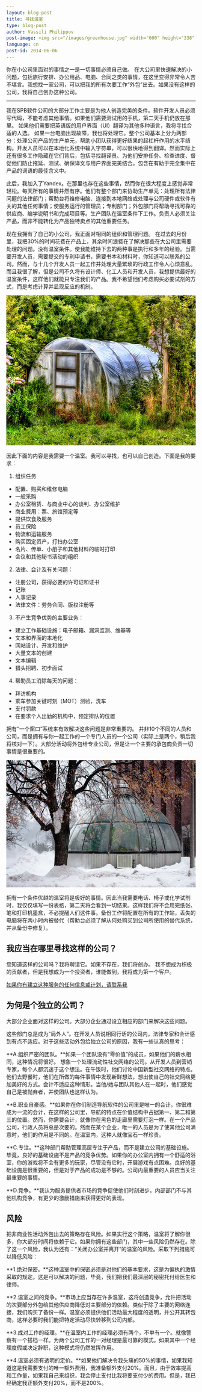 ```yaml
---
layout: blog-post
title: 寻找温室
type: blog-post
author: Vassili Philippov
post-image: <img src="/images/greenhouse.jpg" width="600" height="338" alt="温室">
language: cn
post-id: 2014-06-06
---
```

你在小公司里面对的事情之一是一切事情必须自己做。
在大公司里快速解决的小问题，包括旅行安排、办公用品、电脑、合同之类的事情，在这里变得非常令人苦不堪言。我想找一家公司，可以把我的所有次要工作“外包”出去。如果没有这样的公司，我将自己创办这种公司。
<!-- more -->

---

我在SPB软件公司的大部分工作主要是为他人创造完美的条件。软件开发人员必须写代码，不能考虑其他事情。如果他们需要测试用的手机，第二天手机仍放在那里。
如果他们需要把英语版的用户界面（UI）翻译为其他多种语言，我将寻找合适的人选。
如果一台电脑出现故障，我也将处理它。整个公司基本上分为两部分：处理公司产品的生产单元，帮助小团队获得更好结果的起杠杆作用的水平结构。开发人员可以在本地化系统中输入字符串，可以很快地得到翻译。然而实际上还有很多工作隐藏在它们背后，包括寻找翻译员、为他们安排任务、检查进度、督促他们防止拖延、测试、确保译文与用户界面完美结合。包含在有助于完全集中在产品的词语的最佳含义中。

此后，我加入了Yandex。在那里也存在这些事情，然而你在很大程度上感觉非常轻松。每天所有的事情井然有序。他们有整个部门来协助生产单元：处理所有法律问题的法律部门；帮助台将维修电脑、连接到本地网络或处理与公司硬件或软件有关的其他任何事情；使服务运行的管理员；专利部门；外包部门将帮助寻找可靠的供应商、编学说明书和完成项目等。生产团队在温室条件下工作。负责人必须关注产品，而非不能转化为产品独特卖点的其他重要任务。

现在我拥有了自己的小公司，我正面对相同的组织和管理问题。
在过去的月份里，我把30%的时间花费在产品上，其余时间浪费在了解决那些在大公司里需要处理的问题。没有温室条件。使我能维持下去的两种事是执行和多年的经验。当需要开发人员，需要提交的专利申请书，需要书本和材料时，你知道可以联系的公司。然而，与十几个开发人员一起工作并处理大量繁琐的行政工作令人心烦意乱。而且我很了解，但是公司不久将有设计师、化工人员和开发人员，我想提供最好的温室条件，这样他们就能只专注我们的产品。我不希望他们考虑购买必要试剂的方式，而是考虑计算并显现反应的机制。

<a href="https://flic.kr/p/79cfEn"><img src="/images/greenhouse2.jpg" width="600" height="399" alt="温室"></a>

因此下面的内容是我需要一个温室。我可以寻找，也可以自己创造。下面是我的要求：

1. 组织任务
* 配置、购买和维修电脑
* 一般采购
* 办公室租赁、与商业中心的谈判、办公室维护
* 商业费用：票、旅馆预定等
* 提供饮食及服务
* 员工保险
* 物流和运输服务
* 购买固定资产，打扫办公室
* 名片、传单、小册子和其他材料的临时打印
* 会议和其他秘书活动的组织

2. 法律、会计及有关问题：
* 注册公司，获得必要的许可证和证书
* 记账
* 人事记录
* 法律文件：劳务合同、版权注册等

3. 不产生竞争优势的主要业务：
* 建立工作基础设施：电子邮箱、漏洞监测、维基等
* 文本和界面的本地化
* 网站设计、开发和维护
* 大量文本的创建
* 文本编辑
* 猎头招聘、初步面试

4. 帮助员工消除每天的问题：
* 拜访机构
* 乘车参加关键时刻（MOT）测验，洗车
* 支付罚款
* 在要求个人出勤的机构中，预定排队的位置

拥有“一个窗口”系统来有效解决这些问题是非常重要的。
并非10个不同的人员和公司，而是拥有与你一起工作的一个专门人员的一个公司（实际上是两个，稍后我将核对一下）。大部分活动将外包给专业公司，但是让一个主要的承包商负责一切事情是很重要的。

<a href="https://flic.kr/p/e1bxtk"><img src="/images/greenhouse.jpg" width="600" height="338" alt="温室"></a>

拥有一个条件优越的温室将是极好的事情。因此当我需要电话、椅子或化学试剂时，我仅仅填写一份表格，第二天将会看到一切结果。这样我们将不会用完纸张、笔和打印机墨盒，不必提醒人们这件事。备份工作将配置在所有的工作站，丢失的电脑将在两小时内被替代（帮助台必须了解从何处购买到公司所使用的替代系统，并从备份中修复）。

## 我应当在哪里寻找这样的公司？

您知道这样的公司吗？我将聘请它。如果不存在，我们将创办。
我不想成为积极的贡献者，但是我想成为一个投资者，谁能做到，我将成为第一个客户。

<a class="btn btn-primary btn-lg active" href="http://vk.com/vassiliphilippov" role="button">如果你有建立这种服务的任何信息或计划，请联系我</a>

## 为何是个独立的公司？

大部分企业面对这样的公司。大部分企业通过设立相应的部门来解决这些问题。

这些部门总是成为“局外人”。在开发人员说相同行话的公司内，法律专家和会计感到有点不适应。对于这些活动外包给独立公司的原因，我有一些认真的思考：

**A.组织严密的团队。**如果一个团队没有“零价值”的成员，如果他们的薪水相同，这种情况将很好。
想象一个处理流动性社交网络的公司。从开发人员到营销专家，每个人都沉迷于这个想法。在午饭时，他们讨论中国新型社交网络的特点。他们去野餐时，他们在所做的每件事情中发现新鲜想法，想出使自己的社交网络更加美好的方式。会计不适应这种情形。当他/她与团队其他人在一起时，他们感觉自己是被抛弃者，并使团队也这样认为。

**B.职业自豪感。**如果你在你们制造导航软件的公司里是唯一的会计，你很难成为一流的会计，在这样的公司里，导航的特点在价值结构中占据第一、第二和第三的位置。然而，你需要会计，就像你在黑色的走廊里需要灯泡一样。在一个产品公司，行政人员将总是次要的。然而在某个企业，唯一的人员是为了使其他公司满意时，他们的作用是不同的。在温室内，这种人就像宝石一样珍贵。

**C.专注。**这种部门帮助管理高层专注于产品，而不是建立公司的基础设施。
毕竟，良好的基础设施不是产品的竞争优势。如果你的办公室内拥有一个舒适的浴室，你的游戏将不会有更多的玩家，尽管没有它时，开展游戏有点困难。良好的基础设施是很重要的，但是对于产品的成功是不够的。公司内最重要的人员应当关注最重要的事情。

**D.竞争。**我认为服务提供者市场的竞争促使他们时刻进步。内部部门不与其他机构竞争，有更少的激励措施来获得更好的表现。

## 风险
把非商业性活动外包出去的策略存在风险。如果实行这个策略，温室将了解你很多，你大部分时间将依赖于它。如果你拥有这些部门，其中一些风险仍然存在。除了这一个风险，我认为还有：“关闭办公室并离开”的温室的风险。采取下列措施可以降低风险：

**1.绝对保密。**这种温室中的保密必须是对他们的基本要求，这是为偏执的激情采取的规定。这是可以解决的问题，毕竟，我们把我们最深层的秘密托付给医生和律师。

**2.温室之间的竞争。**市场上应当存在许多温室，这将创造竞争，允许把活动的次要部分外包给其他供应商降低对主要部分的依赖。类似于除了主要的网络连接，我们购买了备份一样。温室必须提供他们活动最大程度的透明，并公开其转包商，这样必要时我们能把特定活动尽快转移到公司内部。

**3.成对工作的经理。**在温室内工作的经理必须有两个，不单有一个。就像警察有一个搭档一样。为两个公司工作的一对经理是最可靠的模式。如果其中一个经理度假或决定辞职，这种模式将仍然发挥作用。

**4.温室必须有透明的定价。**如果他们解决令我头痛的50%的事情，如果我知道这是我需要支付的唯一额外费用，我准备额外支付20%。而且，由于效率提高和工作量，如果我自己来组织，我会停止支付比我将要支付少的费用。但是，我已经确定我正额外支付20%，而不是200%。